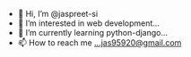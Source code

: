 - 👋 Hi, I’m @jaspreet-si
- 👀 I’m interested in web development...
- 🌱 I’m currently learning python-django...
- 📫 How to reach me ...jas95920@gmail.com

<!---
jaspreet-si/jaspreet-si is a ✨ special ✨ repository because its `README.md` (this file) appears on your GitHub profile.
You can click the Preview link to take a look at your changes.
--->
